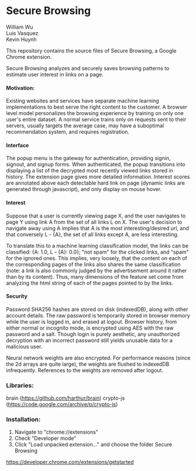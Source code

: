 # Secure Browsing

William Wu  
Luis Vasquez  
Kevin Huynh

This repository contains the source files of Secure Browsing, a Google Chrome extension.

Secure Browsing analyzes and securely saves browsing patterns to estimate user interest in links on a page.

#### Motivation:

Existing websites and services have separate machine learning implementations to best serve the right content to the customer. A browser level model personalizes the browsing experience by training on only one user's entire dataset. A normal service trains only on requests sent to their servers, usually targets the average case, may have a suboptimal recommendation system, and requires registration.

#### Interface

The popup menu is the gateway for authentication, providing signin, signout, and signup forms. When authenticated, the popup transitions into displaying a list of the decrypted most recently viewed links stored in history. The extension page gives more detailed information. Interest scores are annotated above each detectable hard link on page (dynamic links are generated through javascript), and only display on mouse hover.

#### Interest

Suppose that a user is currently viewing page X, and the user navigates to page Y using link A from the set of all links L on X. The user's decision to navigate away using A implies that A is the most interesting/desired url, and that conversely L - {A}, the set of all links except A, are less interesting.

To translate this to a machine learning classification model, the links can be classified: {A: 1.0, L - {A}: 0.0}; "not spam" for the clicked links, and "spam" for the ignored ones. This implies, very loosely, that the content on each of the corresponding pages of the links also shares the same classification (note: a link is also commonly judged by the advertisement around it rather than by its content). Thus, many dimensions of the feature set come from analyzing the html string of each of the pages pointed to by the links.

#### Security

Password SHA256 hashes are stored on disk (indexedDB), along with other account details. The raw password is temporarily stored in browser memory while the user is logged in, and erased at logout. Browser history, from either normal or incognito mode, is encrypted using AES with the raw password and a salt. Though login is purely aesthetic, any unauthorized decryption with an incorrect password still yields unusable data for a malicious user.

Neural network weights are also encrypted. For performance reasons (since the 2d arrays are quite large), the weights are flushed to indexedDB infrequently. References to the weights are removed after logout.

### Libraries:

brain (https://github.com/harthur/brain)
crypto-js (https://code.google.com/archive/p/crypto-js)

### Installation:

1. Navigate to "chrome://extensions"
2. Check "Developer mode"
3. Click "Load unpacked extension..." and choose the folder Secure Browsing

https://developer.chrome.com/extensions/getstarted
